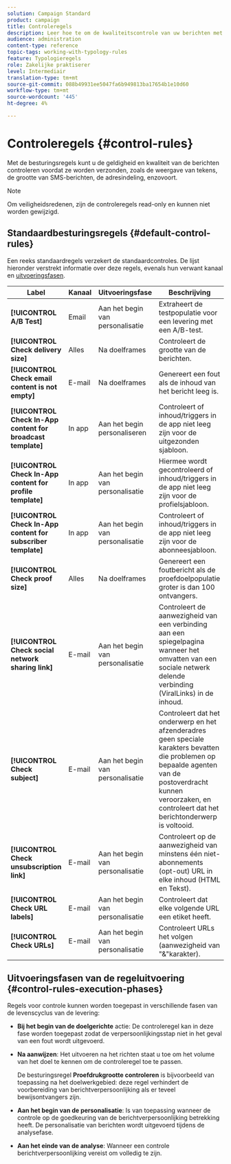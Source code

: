```yaml
---
solution: Campaign Standard
product: campaign
title: Controleregels
description: Leer hoe te om de kwaliteitscontrole van uw berichten met controleregels te versterken.
audience: administration
content-type: reference
topic-tags: working-with-typology-rules
feature: Typologieregels
role: Zakelijke praktiserer
level: Intermediair
translation-type: tm+mt
source-git-commit: 088b49931ee5047fa6b949813ba17654b1e10d60
workflow-type: tm+mt
source-wordcount: '445'
ht-degree: 4%

---
```



# Controleregels {#control-rules}

Met de besturingsregels kunt u de geldigheid en kwaliteit van de berichten controleren voordat ze worden verzonden, zoals de weergave van tekens, de grootte van SMS-berichten, de adresindeling, enzovoort.

>[!NOTE]
>
>Om veiligheidsredenen, zijn de controleregels read-only en kunnen niet worden gewijzigd.

## Standaardbesturingsregels {#default-control-rules}

Een reeks standaardregels verzekert de standaardcontroles. De lijst hieronder verstrekt informatie over deze regels, evenals hun verwant kanaal en [uitvoeringsfasen](#control-rules-execution-phases).

| Label | Kanaal | Uitvoeringsfase | Beschrijving |
---------|----------|---------|---------
| **[!UICONTROL A/B Test]** | Email | Aan het begin van personalisatie | Extraheert de testpopulatie voor een levering met een A/B-test. |
| **[!UICONTROL Check delivery size]** | Alles | Na doelframes | Controleert de grootte van de berichten. |
| **[!UICONTROL Check email content is not empty]** | E-mail | Na doelframes | Genereert een fout als de inhoud van het bericht leeg is. |
| **[!UICONTROL Check In-App content for broadcast template]** | In app | Aan het begin personaliseren | Controleert of inhoud/triggers in de app niet leeg zijn voor de uitgezonden sjabloon. |
| **[!UICONTROL Check In-App content for profile template]** | In app | Aan het begin van personalisatie | Hiermee wordt gecontroleerd of inhoud/triggers in de app niet leeg zijn voor de profielsjabloon. |
| **[!UICONTROL Check In-App content for subscriber template]** | In app | Aan het begin van personalisatie | Controleert of inhoud/triggers in de app niet leeg zijn voor de abonneesjabloon. |
| **[!UICONTROL Check proof size]** | Alles | Na doelframes | Genereert een foutbericht als de proefdoelpopulatie groter is dan 100 ontvangers. |
| **[!UICONTROL Check social network sharing link]** | E-mail | Aan het begin van personalisatie | Controleert de aanwezigheid van een verbinding aan een spiegelpagina wanneer het omvatten van een sociale netwerk delende verbinding (ViralLinks) in de inhoud. |
| **[!UICONTROL Check subject]** | E-mail | Aan het begin van personalisatie | Controleert dat het onderwerp en het afzenderadres geen speciale karakters bevatten die problemen op bepaalde agenten van de postoverdracht kunnen veroorzaken, en controleert dat het berichtonderwerp is voltooid. |
| **[!UICONTROL Check unsubscription link]** | E-mail | Aan het begin van personalisatie | Controleert op de aanwezigheid van minstens één niet-abonnements (opt-out) URL in elke inhoud (HTML en Tekst). |
| **[!UICONTROL Check URL labels]** | E-mail | Aan het begin van personalisatie | Controleert dat elke volgende URL een etiket heeft. |
| **[!UICONTROL Check URLs]** | E-mail | Aan het begin van personalisatie | Controleert URLs het volgen (aanwezigheid van &quot;&amp;&quot;karakter). |

## Uitvoeringsfasen van de regeluitvoering {#control-rules-execution-phases}

Regels voor controle kunnen worden toegepast in verschillende fasen van de levenscyclus van de levering:

* **Bij het begin van de doelgerichte** actie: De controleregel kan in deze fase worden toegepast zodat de verpersoonlijkingsstap niet in het geval van een fout wordt uitgevoerd.

* **Na aanwijzen**: Het uitvoeren na het richten staat u toe om het volume van het doel te kennen om de controleregel toe te passen.

   De besturingsregel **Proefdrukgrootte controleren** is bijvoorbeeld van toepassing na het doelwerkgebied: deze regel verhindert de voorbereiding van berichtverpersoonlijking als er teveel bewijsontvangers zijn.

* **Aan het begin van de personalisatie**: Is van toepassing wanneer de controle op de goedkeuring van de berichtverpersoonlijking betrekking heeft. De personalisatie van berichten wordt uitgevoerd tijdens de analysefase.

* **Aan het einde van de analyse**: Wanneer een controle berichtverpersoonlijking vereist om volledig te zijn.
